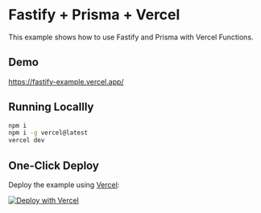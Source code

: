 # Fastify + Prisma + Vercel

This example shows how to use Fastify and Prisma with Vercel Functions.

## Demo

https://fastify-example.vercel.app/

## Running Locallly

```bash
npm i
npm i -g vercel@latest
vercel dev
```

## One-Click Deploy

Deploy the example using [Vercel](https://vercel.com?utm_source=github&utm_medium=readme&utm_campaign=vercel-examples):

[![Deploy with Vercel](https://vercel.com/button)](https://vercel.com/new/clone?repository-url=https://github.com/vercel/examples/tree/main/starter/fastify&project-name=fastify&repository-name=fastify)
